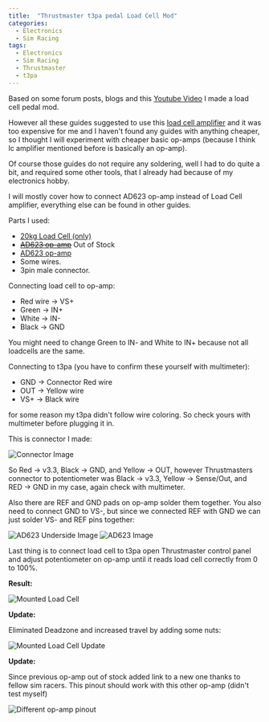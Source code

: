 ```yaml
---
title:  "Thrustmaster t3pa pedal Load Cell Mod"
categories:
  - Electronics
  - Sim Racing
tags:
  - Electronics
  - Sim Racing
  - Thrustmaster
  - t3pa
---
```


Based on some forum posts, blogs and this [Youtube Video](https://www.youtube.com/watch?v=KIldeuIU-jM) I made a load cell pedal mod.

However all these guides suggested to use this [load cell amplifier](http://www.leobodnar.com/shop/index.php?main_page=product_info&cPath=73&products_id=199&zenid=c003583f4bff2b00c1ae8caae99149e4) and it was too expensive for me and I haven't found any guides with anything cheaper, so I thought I will experiment with cheaper basic op-amps (because I think lc amplifier mentioned before is basically an op-amp).

Of course those guides do not require any soldering, well I had to do quite a bit, and required some other tools, that I already had because of my electronics hobby.

I will mostly cover how to connect AD623 op-amp instead of Load Cell amplifier, everything else can be found in other guides.

Parts I used:

- [20kg Load Cell (only)](https://www.aliexpress.com/item/1005002395846445.html) 
- ~~[AD623 op-amp](https://www.aliexpress.com/item/32834035813.html)~~ Out of Stock
- [AD623 op-amp](https://www.aliexpress.com/item/32817544729.html)
- Some wires.
- 3pin male connector.

Connecting load cell to op-amp:
- Red wire -> VS+
- Green -> IN+
- White -> IN-
- Black -> GND

You might need to change Green to IN- and White to IN+ because not all loadcells are the same.

Connecting to t3pa (you have to confirm these yourself with multimeter):
- GND -> Connector Red wire
- OUT -> Yellow wire
- VS+ -> Black wire

for some reason my t3pa didn't follow wire coloring. So check yours with multimeter before plugging it in.

This is connector I made:

![Connector Image](/assets/images/t3pa-loadcell/Connector.PNG)

So Red -> v3.3, Black -> GND, and Yellow -> OUT, however Thrustmasters connector to potentiometer was Black -> v3.3, Yellow -> Sense/Out, and RED -> GND in my case, again check with multimeter.

Also there are REF and GND pads on op-amp solder them together.
You also need to connect GND to VS-, but since we connected REF with GND we can just solder VS- and REF pins together:

![AD623 Underside Image](/assets/images/t3pa-loadcell/Soldered%20AD623%20Underside.PNG)
![AD623 Image](/assets/images/t3pa-loadcell/Soldered%20AD623.PNG)

Last thing is to connect load cell to t3pa open Thrustmaster control panel and adjust potentiometer on op-amp until it reads load cell correctly from 0 to 100%.

**Result:**

![Mounted Load Cell](/assets/images/t3pa-loadcell/LoadCellMount.PNG)

**Update:**

Eliminated Deadzone and increased travel by adding some nuts:

![Mounted Load Cell Update](/assets/images/t3pa-loadcell/Result_Eliminated_DeadZone.jpg)

**Update:**

Since previous op-amp out of stock added link to a new one thanks to fellow sim racers.
This pinout should work with this other op-amp (didn't test myself)

![Different op-amp pinout](/assets/images/t3pa-loadcell/New%20AD623%20Pinout.png)

